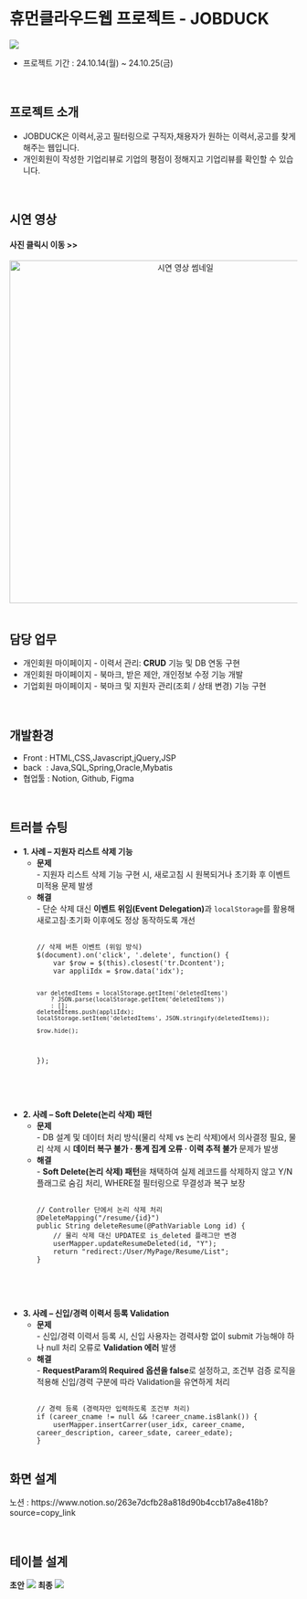 <h1>휴먼클라우드웹 프로젝트 - JOBDUCK</h1>
<img src="https://github.com/user-attachments/assets/1e5671d6-3f90-4fb4-a4cf-9bdfb9e7f675"/>
<ul>
  <li>프로젝트 기간 : 24.10.14(월) ~ 24.10.25(금)</li>
</ul>
&nbsp
<h2>프로젝트 소개</h2>
<ul>
  <li>JOBDUCK은 이력서,공고 필터링으로 구직자,채용자가 원하는 이력서,공고를 찾게 해주는 웹입니다.</li>
  <li>개인회원이 작성한 기업리뷰로 기업의 평점이 정해지고 기업리뷰를 확인할 수 있습니다.</li>
</ul>
&nbsp

<h2>시연 영상</h2>
<h4>사진 클릭시 이동 >> </h4>
<div align="center">
<a href="https://www.youtube.com/watch?v=Xy2ZWm1QUCk">
  <img src="https://img.youtube.com/vi/Xy2ZWm1QUCk/0.jpg" alt="시연 영상 썸네일" width="600"/>
</a>
</div>
&nbsp

<h2>담당 업무</h2>
<ul>
  <li>개인회원 마이페이지 - 이력서 관리: <strong>CRUD</strong> 기능 및 DB 연동 구현</li>
  <li>개인회원 마이페이지 - 북마크, 받은 제안, 개인정보 수정 기능 개발</li>
  <li>기업회원 마이페이지 - 북마크 및 지원자 관리(조회 / 상태 변경) 기능 구현</li>
</ul>
&nbsp

<h2>개발환경</h2>
<ul>
  <li>Front : HTML,CSS,Javascript,jQuery,JSP</li>
  <li>back &nbsp: Java,SQL,Spring,Oracle,Mybatis</li>
  <li>협업툴 : Notion, Github, Figma</li>
</ul>
&nbsp

<h2>트러블 슈팅</h2>
<ul>

  <!-- 사례 1 -->
  <li>
    <strong>1. 사례 – 지원자 리스트 삭제 기능</strong>
    <ul>
      <li>
        <strong>문제</strong><br>
        - 지원자 리스트 삭제 기능 구현 시, 새로고침 시 원복되거나 초기화 후 이벤트 미적용 문제 발생
      </li>
      <li>
        <strong>해결</strong><br>
        - 단순 삭제 대신 <strong>이벤트 위임(Event Delegation)</strong>과 <code>localStorage</code>를 활용해 새로고침·초기화 이후에도 정상 동작하도록 개선
        <pre><code class="language-javascript">
// 삭제 버튼 이벤트 (위임 방식)
$(document).on('click', '.delete', function() {
    var $row = $(this).closest('tr.Dcontent'); 
    var appliIdx = $row.data('idx'); 

    var deletedItems = localStorage.getItem('deletedItems') 
        ? JSON.parse(localStorage.getItem('deletedItems')) 
        : [];
    deletedItems.push(appliIdx); 
    localStorage.setItem('deletedItems', JSON.stringify(deletedItems)); 

    $row.hide(); 
});
        </code></pre>
      </li>
    </ul>
  </li>

  <br><br> <!-- 사례 간 여백 -->

  <!-- 사례 2 -->
  <li>
    <strong>2. 사례 – Soft Delete(논리 삭제) 패턴</strong>
    <ul>
      <li>
        <strong>문제</strong><br>
        - DB 설계 및 데이터 처리 방식(물리 삭제 vs 논리 삭제)에서 의사결정 필요, 물리 삭제 시 <strong>데이터 복구 불가 · 통계 집계 오류 · 이력 추적 불가</strong> 문제가 발생
      </li>
      <li>
        <strong>해결</strong><br>
        - <strong>Soft Delete(논리 삭제) 패턴</strong>을 채택하여 실제 레코드를 삭제하지 않고 Y/N 플래그로 숨김 처리, WHERE절 필터링으로 무결성과 복구 보장
        <pre><code class="language-java">
// Controller 단에서 논리 삭제 처리
@DeleteMapping("/resume/{id}")
public String deleteResume(@PathVariable Long id) {
    // 물리 삭제 대신 UPDATE로 is_deleted 플래그만 변경
    userMapper.updateResumeDeleted(id, "Y");
    return "redirect:/User/MyPage/Resume/List";
}
        </code></pre>
      </li>
    </ul>
  </li>

  <br><br> <!-- 사례 간 여백 -->

  <!-- 사례 3 -->
  <li>
    <strong>3. 사례 – 신입/경력 이력서 등록 Validation</strong>
    <ul>
      <li>
        <strong>문제</strong><br>
        - 신입/경력 이력서 등록 시, 신입 사용자는 경력사항 없이 submit 가능해야 하나 null 처리 오류로 <strong>Validation 에러</strong> 발생
      </li>
      <li>
        <strong>해결</strong><br>
        - <strong>RequestParam의 Required 옵션을 false</strong>로 설정하고, 조건부 검증 로직을 적용해 신입/경력 구분에 따라 Validation을 유연하게 처리
        <pre><code class="language-java">
// 경력 등록 (경력자만 입력하도록 조건부 처리)
if (career_cname != null && !career_cname.isBlank()) {
    userMapper.insertCarrer(user_idx, career_cname, career_description, career_sdate, career_edate);
}
        </code></pre>
      </li>
    </ul>
  </li>

</ul>


<h2>화면 설계</h2>
<p>노션 : https://www.notion.so/263e7dcfb28a818d90b4ccb17a8e418b?source=copy_link</p>
&nbsp

<h2>테이블 설계</h2>
<b>초안</b>
<img src="https://github.com/user-attachments/assets/65438436-7bfa-407c-999e-2bb93436589f">
<b>최종</b>
<img src="https://github.com/user-attachments/assets/ef1d5070-062b-4310-980b-6f62655af689">


